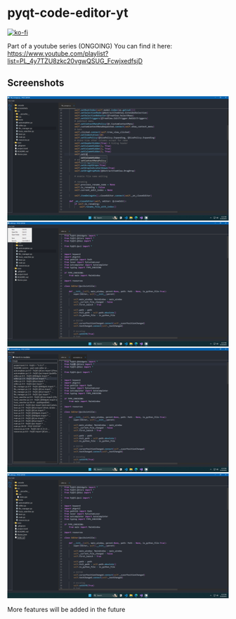 # pyqt-code-editor-yt

[![ko-fi](https://ko-fi.com/img/githubbutton_sm.svg)](https://ko-fi.com/A0A0ETK5O)

Part of a youtube series (ONGOING)
You can find it here: https://www.youtube.com/playlist?list=PL_4y7TZU8zkc20vgwQSUG_FcwjxedfsjD

## Screenshots
<img src="./screenshots/Screenshot1.png"/>


<img src="./screenshots/Screenshot2.png"/>


<img src="./screenshots/Screenshot3.png"/>


<img src="./screenshots/Screenshot4.png"/>


More features will be added in the future
